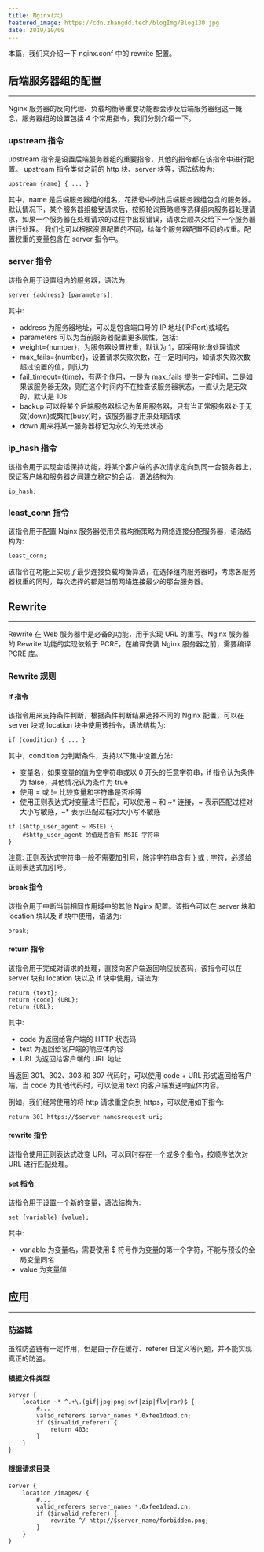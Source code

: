 ```yaml
---
title: Nginx(六)
featured_image: https://cdn.zhangdd.tech/blogImg/Blog130.jpg
date: 2019/10/09
---
```


本篇，我们来介绍一下 nginx.conf 中的 rewrite 配置。

## 后端服务器组的配置
***  
Nginx 服务器的反向代理、负载均衡等重要功能都会涉及后端服务器组这一概念，服务器组的设置包括 4 个常用指令，我们分别介绍一下。

### upstream 指令
upstream 指令是设置后端服务器组的重要指令，其他的指令都在该指令中进行配置。
upstream 指令类似之前的 http 块、server 块等，语法结构为: 
``` nginx
upstream {name} { ... }
```

其中，name 是后端服务器组的组名，花括号中列出后端服务器组包含的服务器。
默认情况下，某个服务器组接受请求后，按照轮询策略顺序选择组内服务器处理请求，如果一个服务器在处理请求的过程中出现错误，请求会顺次交给下一个服务器进行处理。
我们也可以根据资源配置的不同，给每个服务器配置不同的权重。配置权重的变量包含在 server 指令中。

### server 指令
该指令用于设置组内的服务器，语法为: 
``` nginx
server {address} [parameters];
```

其中: 
- address 为服务器地址，可以是包含端口号的 IP 地址(IP:Port)或域名
- parameters 可以为当前服务器配置更多属性，包括: 
 - weight={number}，为服务器设置权重，默认为 1，即采用轮询处理请求
 - max_fails={number}，设置请求失败次数，在一定时间内，如请求失败次数超过设置的值，则认为 
 - fail_timeout={time}，有两个作用，一是为 max_fails 提供一定时间，二是如果该服务器无效，则在这个时间内不在检查该服务器状态，一直认为是无效的，默认是 10s
 - backup 可以将某个后端服务器标记为备用服务器，只有当正常服务器处于无效(down)或繁忙(busy)时，该服务器才用来处理请求
 - down 用来将某一服务器标记为永久的无效状态

### ip_hash 指令
该指令用于实现会话保持功能，将某个客户端的多次请求定向到同一台服务器上，保证客户端和服务器之间建立稳定的会话，语法结构为: 
``` nginx
ip_hash;
```

### least_conn 指令
该指令用于配置 Nginx 服务器使用负载均衡策略为网络连接分配服务器，语法结构为: 
``` nginx
least_conn;
```

该指令在功能上实现了最少连接负载均衡算法，在选择组内服务器时，考虑各服务器权重的同时，每次选择的都是当前网络连接最少的那台服务器。

## Rewrite
***  
Rewrite 在 Web 服务器中是必备的功能，用于实现 URL 的重写。Nginx 服务器的 Rewrite 功能的实现依赖于 PCRE，在编译安装 Nginx 服务器之前，需要编译 PCRE 库。

### Rewrite 规则
#### if 指令
该指令用来支持条件判断，根据条件判断结果选择不同的 Nginx 配置，可以在 server 块或 location 块中使用该指令，语法结构为: 
``` nginx
if (condition) { ... }
```

其中，condition 为判断条件，支持以下集中设置方法: 
- 变量名，如果变量的值为空字符串或以 0 开头的任意字符串，if 指令认为条件为 false，其他情况认为条件为 true
- 使用 = 或 != 比较变量和字符串是否相等
- 使用正则表达式对变量进行匹配，可以使用 ~ 和 ~* 连接，~ 表示匹配过程对大小写敏感，~* 表示匹配过程对大小写不敏感

``` nginx
if ($http_user_agent ~ MSIE) {
    #$http_user_agent 的值是否含有 MSIE 字符串
}
```

注意: 正则表达式字符串一般不需要加引号，除非字符串含有 } 或 ; 字符，必须给正则表达式加引号。

#### break 指令
该指令用于中断当前相同作用域中的其他 Nginx 配置。该指令可以在 server 块和 location 块以及 if 块中使用，语法为: 
``` nginx
break;
```

#### return 指令
该指令用于完成对请求的处理，直接向客户端返回响应状态码，该指令可以在 server 块和 location 块以及 if 块中使用，语法为: 
``` nginx
return {text};
return {code} {URL};
return {URL};
```

其中: 
- code 为返回给客户端的 HTTP 状态码
- text 为返回给客户端的响应体内容
- URL 为返回给客户端的 URL 地址

当返回 301、302、303 和 307 代码时，可以使用 code + URL 形式返回给客户端，当 code 为其他代码时，可以使用 text 向客户端发送响应体内容。

例如，我们经常使用的将 http 请求重定向到 https，可以使用如下指令: 
``` nginx
return 301 https://$server_name$request_uri;
```

#### rewrite 指令
该指令使用正则表达式改变 URI，可以同时存在一个或多个指令，按顺序依次对 URL 进行匹配处理。

#### set 指令
该指令用于设置一个新的变量，语法结构为: 
``` nginx
set {variable} {value};
```

其中: 
- variable 为变量名，需要使用 $ 符号作为变量的第一个字符，不能与预设的全局变量同名
- value 为变量值

## 应用
***  
### 防盗链
虽然防盗链有一定作用，但是由于存在缓存、referer 自定义等问题，并不能实现真正的防盗。

#### 根据文件类型
``` nginx
server {
    location ~* ^.+\.(gif|jpg|png|swf|zip|flv|rar)$ {
        #...
        valid_referers server_names *.0xfee1dead.cn;
        if ($invalid_referer) {
            return 403;
        }
    }
}
```

#### 根据请求目录
``` nginx
server {
    location /images/ {
        #...
        valid_referers server_names *.0xfee1dead.cn;
        if ($invalid_referer) {
            rewrite ^/ http://$server_name/forbidden.png;
        }
    }
}
```